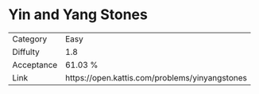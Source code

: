 # Yin and Yang Stones

<table>
    <tr>
        <td>Category</td>
        <td>Easy</td>
    </tr>
    <tr>
        <td>Diffulty</td>
        <td>1.8</td>
    </tr>
    <tr>
        <td>Acceptance</td>
        <td>61.03 %</td>
    </tr>
    <tr>
        <td>Link</td>
        <td>https://open.kattis.com/problems/yinyangstones</td>
    </tr>
</table>